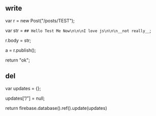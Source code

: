 ## write

var r = new Post("/posts/TEST");

var str = `## Hello Test Me Now\n\n\nI love js\n\n\n__not really__`;

r.body = str;

a = r.publish();

return "ok";

## del

var updates = {};

updates[”/”] = null;

return firebase.database().ref().update(updates)
